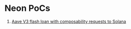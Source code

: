 # Neon PoCs

1. [Aave V3 flash loan with composability requests to Solana](https://github.com/neonlabsorg/neon-pocs/tree/master/contracts/AaveFlashLoan)